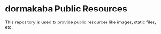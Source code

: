 # dormakaba Public Resources

This repository is used to provide public resources like images, static files, etc.
